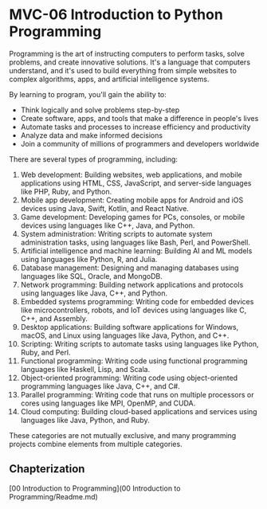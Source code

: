 # MVC-06	Introduction to Python Programming
Programming is the art of instructing computers to perform tasks, solve problems, and create innovative solutions. It's a language that computers understand, and it's used to build everything from simple websites to complex algorithms, apps, and artificial intelligence systems.

By learning to program, you'll gain the ability to:
- Think logically and solve problems step-by-step
- Create software, apps, and tools that make a difference in people's lives
- Automate tasks and processes to increase efficiency and productivity
- Analyze data and make informed decisions
- Join a community of millions of programmers and developers worldwide

There are several types of programming, including:
1. Web development: Building websites, web applications, and mobile applications using HTML, CSS, JavaScript, and server-side languages like PHP, Ruby, and Python.
2. Mobile app development: Creating mobile apps for Android and iOS devices using Java, Swift, Kotlin, and React Native.
3. Game development: Developing games for PCs, consoles, or mobile devices using languages like C++, Java, and Python.
4. System administration: Writing scripts to automate system administration tasks, using languages like Bash, Perl, and PowerShell.
5. Artificial intelligence and machine learning: Building AI and ML models using languages like Python, R, and Julia.
6. Database management: Designing and managing databases using languages like SQL, Oracle, and MongoDB.
7. Network programming: Building network applications and protocols using languages like Java, C++, and Python.
8. Embedded systems programming: Writing code for embedded devices like microcontrollers, robots, and IoT devices using languages like C, C++, and Assembly.
9. Desktop applications: Building software applications for Windows, macOS, and Linux using languages like Java, Python, and C++.
10. Scripting: Writing scripts to automate tasks using languages like Python, Ruby, and Perl.
11. Functional programming: Writing code using functional programming languages like Haskell, Lisp, and Scala.
12. Object-oriented programming: Writing code using object-oriented programming languages like Java, C++, and C#.
13. Parallel programming: Writing code that runs on multiple processors or cores using languages like MPI, OpenMP, and CUDA.
14. Cloud computing: Building cloud-based applications and services using languages like Java, Python, and Ruby.

These categories are not mutually exclusive, and many programming projects combine elements from multiple categories.

## Chapterization

[00 Introduction to Programming](00 Introduction to Programming/Readme.md)

